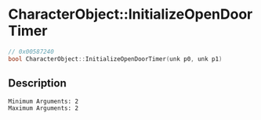 # CharacterObject::InitializeOpenDoorTimer
```c
// 0x00587240
bool CharacterObject::InitializeOpenDoorTimer(unk p0, unk p1)
```
## Description
```
Minimum Arguments: 2
Maximum Arguments: 2
```
